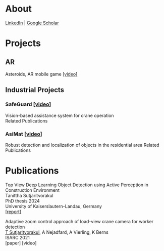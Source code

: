 # About

[LinkedIn](https://www.linkedin.com/in/tanittha-sutjaritvorakul/) | [Google Scholar](https://scholar.google.com/citations?user=cy-C5H0AAAAJ&hl=en)

# Projects
## AR
Asteroids, AR mobile game [[video]](https://youtu.be/WNskL8FNicc)

## Industrial Projects
### SafeGuard [[video]]()
Vision-based assistance system for crane operation\
Related Publications


### AsiMat [[video]]()
Robust detection and localization of objects in the residential area
Related Publications

# Publications
Top View Deep Learning Object Detection using Active Perception in Construction Environment\
Tanittha Sutjaritvorakul\
PhD thesis 2024\
University of Kaiserslautern-Landau, Germany\
[[report]](https://kluedo.ub.rptu.de/frontdoor/index/index/docId/8026)

Adaptive zoom control approach of load-view crane camera for worker detection\
<u>T Sutjaritvorakul</u>, A Nejadfard, A Vierling, K Berns\
ISARC 2021\
[paper] [video]
